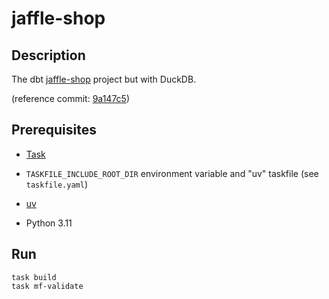 <!-- vim: set ft=markdown : -->


# jaffle-shop

## Description

The dbt [jaffle-shop](https://github.com/dbt-labs/jaffle-shop#readme) project but with DuckDB.

(reference commit: [9a147c5](9a147c5f5cf1b099afb70c668b1aebce318419b6))

## Prerequisites

* [Task](https://taskfile.dev)

* `TASKFILE_INCLUDE_ROOT_DIR` environment variable and "uv" taskfile (see `taskfile.yaml`)

* [uv](https://github.com/astral-sh/uv#readme)

* Python 3.11

## Run

``` shell
task build
task mf-validate
```
